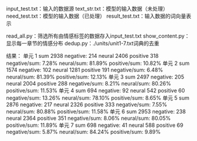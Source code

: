 input_test.txt：输入的数据源
text_str.txt：模型的输入数据（未处理）
need_test.txt：模型的输入数据（已处理）
result_test.txt：输入数据的词向量表示

read_all.py：筛选所有由情感标签的数据存入input_test.txt
show_content.py：显示每一章节的情感分布
dedup.py：./units/unit1-7.txt词典的去重

结果：
单元 1
sum 2938
negative: 214
neural 2406
positive 318
negative/sum: 7.28%
neural/sum: 81.89%
positive/sum: 10.82%
单元 2
sum 1574
negative: 102
neural 1281
positive 191
negative/sum: 6.48%
neural/sum: 81.39%
positive/sum: 12.13%
单元 3
sum 2497
negative: 205
neural 2004
positive 288
negative/sum: 8.21%
neural/sum: 80.26%
positive/sum: 11.53%
单元 4
sum 694
negative: 92
neural 542
positive 60
negative/sum: 13.26%
neural/sum: 78.10%
positive/sum: 8.65%
单元 5
sum 2876
negative: 217
neural 2326
positive 333
negative/sum: 7.55%
neural/sum: 80.88%
positive/sum: 11.58%
单元 6
sum 2953
negative: 238
neural 2364
positive 351
negative/sum: 8.06%
neural/sum: 80.05%
positive/sum: 11.89%
单元 7
sum 698
negative: 41
neural 588
positive 69
negative/sum: 5.87%
neural/sum: 84.24%
positive/sum: 9.89%